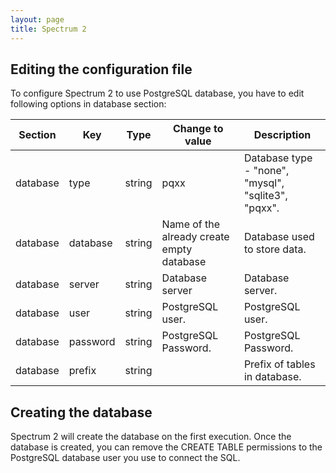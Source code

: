 ```yaml
---
layout: page
title: Spectrum 2
---
```


## Editing the configuration file

To configure Spectrum 2 to use PostgreSQL database, you have to edit following options in database section:

Section | Key | Type | Change to value | Description
--------|-----|------|-----------------|------------
database| type | string | pqxx | Database type - "none", "mysql", "sqlite3", "pqxx".
database| database | string | Name of the already create empty database | Database used to store data.
database| server | string | Database server | Database server.
database| user | string | PostgreSQL user. | PostgreSQL user.
database| password | string | PostgreSQL Password. | PostgreSQL Password.
database| prefix | string | | Prefix of tables in database.

## Creating the database

Spectrum 2 will create the database on the first execution. Once the database is created, you can remove the CREATE TABLE permissions to the PostgreSQL database user you use to connect the SQL.
